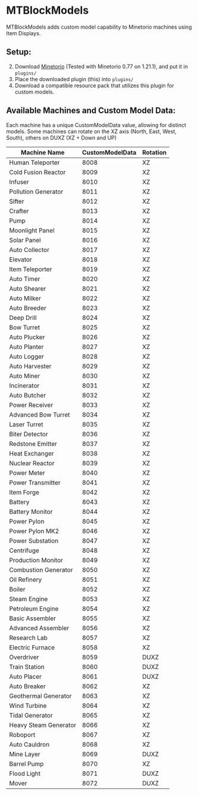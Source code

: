 # MTBlockModels
MTBlockModels adds custom model capability to Minetorio machines using Item Displays.

## Setup:
2. Download [Minetorio](https://www.spigotmc.org/resources/minetorio-%E2%9A%99%EF%B8%8Fautomation-%E2%9C%94%EF%B8%8F-autogather-%EF%B8%8F%E2%9C%94%EF%B8%8F-autosort-%E2%9C%94%EF%B8%8F-automove.112737/) (Tested with Minetorio 0.77 on 1.21.1), and put it in ```plugins/```
3. Place the downloaded plugin (this) into ```plugins/```
5. Download a compatible resource pack that utilizes this plugin for custom models.

## Available Machines and Custom Model Data:
Each machine has a unique CustomModelData value, allowing for distinct models. Some machines can rotate on the XZ axis (North, East, West, South), others on DUXZ (XZ + Down and UP)

| Machine Name            | CustomModelData | Rotation   |
|-------------------------|-----------------|------------|
| Human Teleporter         | 8008            | XZ         |
| Cold Fusion Reactor      | 8009            | XZ         |
| Infuser                  | 8010            | XZ         |
| Pollution Generator      | 8011            | XZ         |
| Sifter                   | 8012            | XZ         |
| Crafter                  | 8013            | XZ         |
| Pump                     | 8014            | XZ         |
| Moonlight Panel          | 8015            | XZ       |
| Solar Panel              | 8016            | XZ       |
| Auto Collector           | 8017            | XZ       |
| Elevator                 | 8018            | XZ       |
| Item Teleporter          | 8019            | XZ       |
| Auto Timer               | 8020            | XZ       |
| Auto Shearer             | 8021            | XZ       |
| Auto Milker              | 8022            | XZ       |
| Auto Breeder             | 8023            | XZ       |
| Deep Drill               | 8024            | XZ       |
| Bow Turret               | 8025            | XZ         |
| Auto Plucker             | 8026            | XZ       |
| Auto Planter             | 8027            | XZ       |
| Auto Logger              | 8028            | XZ       |
| Auto Harvester           | 8029            | XZ       |
| Auto Miner               | 8030            | XZ       |
| Incinerator              | 8031            | XZ       |
| Auto Butcher             | 8032            | XZ       |
| Power Receiver           | 8033            | XZ       |
| Advanced Bow Turret      | 8034            | XZ         |
| Laser Turret             | 8035            | XZ       |
| Biter Detector           | 8036            | XZ       |
| Redstone Emitter         | 8037            | XZ       |
| Heat Exchanger           | 8038            | XZ       |
| Nuclear Reactor          | 8039            | XZ       |
| Power Meter              | 8040            | XZ       |
| Power Transmitter        | 8041            | XZ       |
| Item Forge               | 8042            | XZ       |
| Battery                  | 8043            | XZ       |
| Battery Monitor          | 8044            | XZ       |
| Power Pylon              | 8045            | XZ       |
| Power Pylon MK2          | 8046            | XZ       |
| Power Substation         | 8047            | XZ       |
| Centrifuge               | 8048            | XZ       |
| Production Monitor       | 8049            | XZ       |
| Combustion Generator     | 8050            | XZ       |
| Oil Refinery             | 8051            | XZ       |
| Boiler                   | 8052            | XZ       |
| Steam Engine             | 8053            | XZ       |
| Petroleum Engine         | 8054            | XZ       |
| Basic Assembler          | 8055            | XZ       |
| Advanced Assembler       | 8056            | XZ       |
| Research Lab             | 8057            | XZ       |
| Electric Furnace         | 8058            | XZ       |
| Overdriver               | 8059            | DUXZ       |
| Train Station            | 8060            | DUXZ       |
| Auto Placer              | 8061            | DUXZ       |
| Auto Breaker             | 8062            | XZ       |
| Geothermal Generator     | 8063            | XZ       |
| Wind Turbine             | 8064            | XZ       |
| Tidal Generator          | 8065            | XZ       |
| Heavy Steam Generator          | 8066            | XZ       |
| Roboport          | 8067            | XZ       |
| Auto Cauldron          | 8068            | XZ       |
| Mine Layer          | 8069            | DUXZ       |
| Barrel Pump          | 8070           | XZ       |
| Flood Light          | 8071            | DUXZ       |
| Mover          | 8072            | DUXZ       |
